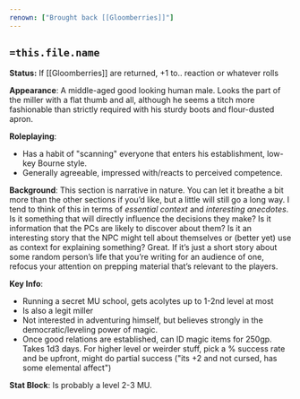 ```yaml
---
renown: ["Brought back [[Gloomberries]]"]
---
```


## `=this.file.name`

**Status:** If [[Gloomberries]] are returned, +1 to.. reaction or whatever rolls

**Appearance**: A middle-aged good looking human male. Looks the part of the miller with a flat thumb and all, although he seems a titch more fashionable than strictly required with his sturdy boots and flour-dusted apron.

**Roleplaying**: 
- Has a habit of "scanning" everyone that enters his establishment, low-key Bourne style.
- Generally agreeable, impressed with/reacts to perceived competence.

**Background**: This section is narrative in nature. You can let it breathe a bit more than the other sections if you’d like, but a little will still go a long way. I tend to think of this in terms of _essential context_ and _interesting anecdotes_. Is it something that will directly influence the decisions they make? Is it information that the PCs are likely to discover about them? Is it an interesting story that the NPC might tell about themselves or (better yet) use as context for explaining something? Great. If it’s just a short story about some random person’s life that you’re writing for an audience of one, refocus your attention on prepping material that’s relevant to the players.

**Key Info**: 
- Running a secret MU school, gets acolytes up to 1-2nd level at most
- Is also a legit miller
- Not interested in adventuring himself, but believes strongly in the democratic/leveling power of magic.
- Once good relations are established, can ID magic items for 250gp. Takes 1d3 days. For higher level or weirder stuff, pick a % success rate and be upfront, might do partial success ("its +2 and not cursed, has some elemental affect")

**Stat Block**: Is probably a level 2-3 MU.
